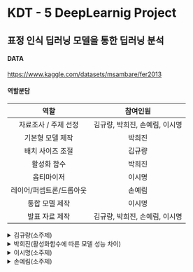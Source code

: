 # KDT - 5 DeepLearnig Project

## 표정 인식 딥러닝 모델을 통한 딥러닝 분석
  
#### DATA
https://www.kaggle.com/datasets/msambare/fer2013
  
#### 역할분담

역할|참여인원
:---:|:---:
자료조사 / 주제 선정 | 김규량, 박희진, 손예림, 이시명
기본형 모델 제작 | 박희진
배치 사이즈 조절 | 김규량
활성화 함수 | 박희진
옵티마이저 | 이시명
레이어/퍼셉트론/드롭아웃 | 손예림
통합 모델 제작 | 이시명
발표 자료 제작 | 김규량, 박희진, 손예림, 이시명

<details>
  <summary>
    김규량(소주제)
  </summary>

</details>

<details>
  <summary>
    박희진(활성화함수에 따른 모델 성능 차이)
  </summary>

### (1) 데이터 로딩 및 확인

- 데이터가 train과 test로 나눠져 있었는데, 하위 폴더의 폴더 이름이 피쳐 이미지의 라벨이길래 for문을 돌려 라벨과 피쳐를 들고옴
    - os.listdir에 enumerate해서 문자열로 된 라벨을 정수로 가지고 옴

 + 추가 → 데이터가 불균형 데이터임

평가지표로 acc를 사용하는 것은 부적합함 → f1 score나 recall 사용

### (2) 데이터 전처리

- 이미지 데이터를 255.로 나누어 정규화 시행

### (3) 데이터셋 준비

- 데이터셋 클래스를 생성 - 최대한 단순하게 클래스 구현
- train data에서 나누어 train data과 valid data를 8 : 2로 나눔
- 활성화 함수를 제외하고 모든 하이퍼파라미터는 통일
    - 배치사이즈는 32로 설정

### (4) 모델 클래스 정의

- 활성화 함수만 바뀐 여러 모델 인스턴스를 생성해야하기 때문에, 생성 메서드에 매개변수로 AF를 넣어서 넣는 활성화 함수에 따라 그에 맞는 모델이 생성되게끔 클래스를 정의함.

### (5) 학습준비 - 학습함수, 평가함수, 그래프출력함수, 예측함수, 내가 만든 모델링 함수

- 활성화 함수를 제외하고 모든 파라미터 통일
    - 에포크, 손실함수, 옵티마이저, 스케줄러 모두 통일
- 학습함수
    - 매개변수로 dataloder뿐만 아니라 model과 optimizer도 넣어서 각 모델을 함수 하나로 모두 학습할 수 있게 구조화
    - 리턴 값으로 한 에포크 당 loss_score와 acc_score를 반환
- 평가함수
    - 매개변수로 dataloder와 model, optimizer는 최적화 안할거기때문에 필요없음
    - 리턴 값으로 한 에포크당 loss_score와 acc_score가 든 리스트를 반환
        - 에포크가 늘어남에 따른 loss와 acc 변화를 시각화해서 그래프로 보기 위함
- 예측함수
    - 매개변수로 dataloder와 n(출력할 이미지 수), model, filename을 받음
    - 함수 내에서 filename을 통해 모델을 로딩하여 그 모델에 predict
    - 얼마나 정답과 같은지 계산하여 정확도 반환
- 그래프출력함수
    - 평가함수에서 리턴받은 loss_score 리스트와 acc_score 리스트를 통해 손실 그래프와 정확도 그래프 그리기
    - 왼쪽 축과 오른쪽 축을 다르게 하여 한꺼번에 표시
- 모델링 함수
    - 여러 모델을 계속해서 같은 코드에 적용하기 위해 함수를 작성
    - 초기 최소 손실을 설정하고 계속해서 최소 손실을 업데이트하는 동시에 모델을 저장하게끔 설정
    - 설정한 에포크 수만큼 for문을 돌면서 학습함수와 평가함수 실행
    - 조기 종료 기능 넣음
        - val_loss가 지정된 3회 이상 개선이 안되면 학습 종료

### (4) 학습 및 검증

- 위의 함수에 각 모델들을 넣어 학습 및 검증 실행

### (5) 그래프 결과

- Sigmoid

![Untitled](https://prod-files-secure.s3.us-west-2.amazonaws.com/c19dc72a-3d43-4061-8eee-c886a3ffbb0f/474acd98-5af3-4318-afcd-30be82588c8b/Untitled.png)

- Softmax

![Untitled](https://prod-files-secure.s3.us-west-2.amazonaws.com/c19dc72a-3d43-4061-8eee-c886a3ffbb0f/120c967a-a5f5-4818-810e-6459c947741f/Untitled.png)

- Relu

![Untitled](https://prod-files-secure.s3.us-west-2.amazonaws.com/c19dc72a-3d43-4061-8eee-c886a3ffbb0f/55628a5b-f016-4e05-926a-9960c049dc7a/Untitled.png)

- Leaky_Relu

![Untitled](https://prod-files-secure.s3.us-west-2.amazonaws.com/c19dc72a-3d43-4061-8eee-c886a3ffbb0f/07845133-7acd-45a6-94c0-38f0340499eb/Untitled.png)

- Tanh

![Untitled](https://prod-files-secure.s3.us-west-2.amazonaws.com/c19dc72a-3d43-4061-8eee-c886a3ffbb0f/747cc5dd-7898-4227-89fe-fc7d9b71dc2d/Untitled.png)

### (6) 그래프 결과 분석

- Relu와 Tanh을 제외하고 모두 과적합이 일어났다. valid_loss는 감소하다 다시 증가하는 반면 train_loss는 계속 감소하고 train_acc는 계속해서 올라갔다. valid_loss 그래프는 2차 함수의 모양을 띠었다. 반면 Relu는 에포크가 늘어남에도 불구하고 loss와 acc에 큰 변화가 없었다. Relu는 은닉층이 많아서 기울기 소실 발생 확률이 있는 경우에 효과적인 활성화함수지만 기본 모델 자체의 은닉층이 1개뿐이라 Relu의 장점과 뛰어난 성능이 두각되지 못한 것 같다. 반대로 Tanh는 기대하지 않았는데 과적합도 일어나지 않았을 뿐만 아니라 에포크가 늘어남에 따라 train_loss와 valid_loss 둘 다 줄어 들고 있었고, train_acc와 valid_acc가 늘어나고 있었다. 에포크를 더 크게 했다면 계속해서 모델 성능을 향상시켰을 것이라고 예상한다. 은닉층이 하나인 해당 모델 구조에서는 에포크를 늘인다면 가장 성능이 좋을 것으로 판단된다.

### (7) 결론

![Untitled](https://prod-files-secure.s3.us-west-2.amazonaws.com/c19dc72a-3d43-4061-8eee-c886a3ffbb0f/2f08e1b7-f1a0-4456-b11b-d00dc6a01145/Untitled.png)

- Relu의 기울기 소실 문제를 보완한 Leaky_Relu가 검증에서 성능이 더 좋게 나왔지만 테스트를 진행해보니 Relu가 더 좋았다. 그러나 에포크를 더 늘인다 해당 모델 구조에서는 Tanh가 성능이 가장 좋을 것으로 예상된다.

### (8) 예측

<img width="270" alt="Untitled" src="https://github.com/KDT-DeepLearning/DeepLearning/assets/155441547/d2ee9461-7900-4936-9d86-27e4da5e8d88">

- 예측함수를 통하여 이미지를 출력하고 True값과 Predict값 출력
- 각 모델마다 정확도 확인

### (9) 피드백

불균형데이터인데 왜 정확도를 평가지표로 했는가. 불균형 데이터에는 재현율이 더 적합한 평가지표임 !

- 실수 🥲
- 평가지표를 재현율로 해서 다시 한번 재현해보자

### (10) 스스로 아쉬운점

- 기본 모델의 은닉층을 더 많이 했다면 기울기 소실에 따른 활성화함수의 성능 차이가 더 눈에 띠게 보였을텐데, 그런 특징들을 강조하지 못해서 아쉽다.
- 기본 모델 은닉층을 더 많이 해서 활성화함수의 성능 차이를 다시 한번 비교해보자

### (11) 피드백 후 추가

- 평가지표를 재현율로 할 것
- 모델의 은닉층을 더 늘려서 활성화 함수의 성능 차이를 비교해볼 것

</details>

<details>
  <summary>
    이시명(소주제)
  </summary>

</details>

<details>
  <summary>
    손예림(소주제)
  </summary>



